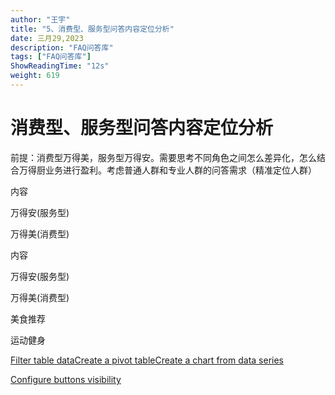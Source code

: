 ```yaml
---
author: "王宇"
title: "5、消费型、服务型问答内容定位分析"
date: 三月29,2023
description: "FAQ问答库"
tags: ["FAQ问答库"]
ShowReadingTime: "12s"
weight: 619
---
```

消费型、服务型问答内容定位分析
===============

前提：消费型万得美，服务型万得安。需要思考不同角色之间怎么差异化，怎么结合万得厨业务进行盈利。考虑普通人群和专业人群的问答需求（精准定位人群）

内容

万得安(服务型)

万得美(消费型)

内容

万得安(服务型)

万得美(消费型)

美食推荐

  

  

运动健身

  

  

  

  

[Filter table data](#)[Create a pivot table](#)[Create a chart from data series](#)

[Configure buttons visibility](/users/tfac-settings.action)